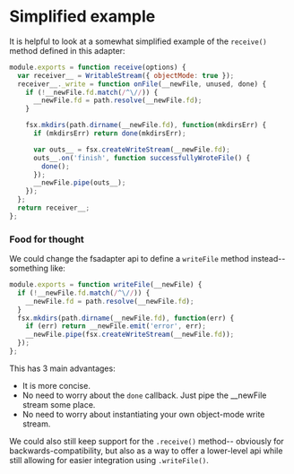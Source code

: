 # Simplified example

It is helpful to look at a somewhat simplified example of the `receive()` method defined in this adapter:

```js
module.exports = function receive(options) {
  var receiver__ = WritableStream({ objectMode: true });
  receiver__._write = function onFile(__newFile, unused, done) {
    if (!__newFile.fd.match(/^\//)) {
      __newFile.fd = path.resolve(__newFile.fd);
    }

    fsx.mkdirs(path.dirname(__newFile.fd), function(mkdirsErr) {
      if (mkdirsErr) return done(mkdirsErr);

      var outs__ = fsx.createWriteStream(__newFile.fd);
      outs__.on('finish', function successfullyWroteFile() {
        done();
      });
      __newFile.pipe(outs__);
    });
  };
  return receiver__;
};
```


### Food for thought

We could change the fsadapter api to define a `writeFile` method instead-- something like:

```js
module.exports = function writeFile(__newFile) {
  if (!__newFile.fd.match(/^\//)) {
    __newFile.fd = path.resolve(__newFile.fd);
  }
  fsx.mkdirs(path.dirname(__newFile.fd), function(err) {
    if (err) return __newFile.emit('error', err);
    __newFile.pipe(fsx.createWriteStream(__newFile.fd));
  });
};
```

This has 3 main advantages:

+ It is more concise.
+ No need to worry about the `done` callback.  Just pipe the __newFile stream some place.
+ No need to worry about instantiating your own object-mode write stream.

We could also still keep support for the `.receive()` method-- obviously for backwards-compatibility, but also as a way to offer a lower-level api while still allowing for easier integration using `.writeFile()`.

